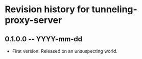 # Revision history for tunneling-proxy-server

## 0.1.0.0 -- YYYY-mm-dd

* First version. Released on an unsuspecting world.
